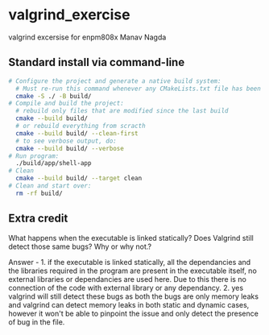 # valgrind_exercise
 valgrind excersise for enpm808x Manav Nagda

## Standard install via command-line
```bash
# Configure the project and generate a native build system:
  # Must re-run this command whenever any CMakeLists.txt file has been changed.
  cmake -S ./ -B build/
# Compile and build the project:
  # rebuild only files that are modified since the last build
  cmake --build build/
  # or rebuild everything from scracth
  cmake --build build/ --clean-first
  # to see verbose output, do:
  cmake --build build/ --verbose
# Run program:
  ./build/app/shell-app
# Clean
  cmake --build build/ --target clean
# Clean and start over:
  rm -rf build/
```

## Extra credit

What happens when the executable is linked statically?  Does Valgrind still detect those same bugs?
Why or why not.?

Answer - 1. if the executable is linked statically, all the dependancies and the libraries required in the program are present 
            in the executable itself, no external libraries or dependancies are used here. Due to this there is no connection 
            of the code with external library or any dependancy.
            2.  yes valgrind will still detect these bugs as both the bugs are only memory leaks and valgrind can detect memory leaks 
            in both static and dynamic cases, however it won't be able to pinpoint the issue and only detect the presence of bug 
            in the file.
